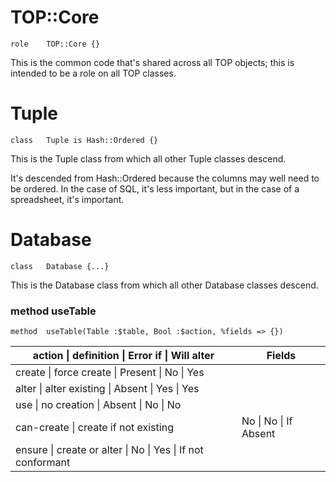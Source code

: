 TOP::Core
=========

    role	TOP::Core {}

This is the common code that's shared across all TOP objects; this is intended to be a role on all TOP classes.

Tuple
=====

    class	Tuple is Hash::Ordered {}

This is the Tuple class from which all other Tuple classes descend.

It's descended from Hash::Ordered because the columns may well need to be ordered. In the case of SQL, it's less important, but in the case of a spreadsheet, it's important.

Database
========

    class	Database {...}

This is the Database class from which all other Database classes descend.

### method useTable

    method	useTable(Table :$table, Bool :$action, %fields => {})

<table class="pod-table">
<thead><tr>
<th>action | definition | Error if | Will alter</th> <th>Fields</th>
</tr></thead>
<tbody>
<tr> <td>create | force create | Present | No | Yes</td> <td></td> </tr> <tr> <td>alter | alter existing | Absent | Yes | Yes</td> <td></td> </tr> <tr> <td>use | no creation | Absent | No | No</td> <td></td> </tr> <tr> <td>can-create | create if not existing</td> <td>No | No | If Absent</td> </tr> <tr> <td>ensure | create or alter | No | Yes | If not conformant</td> <td></td> </tr>
</tbody>
</table>

